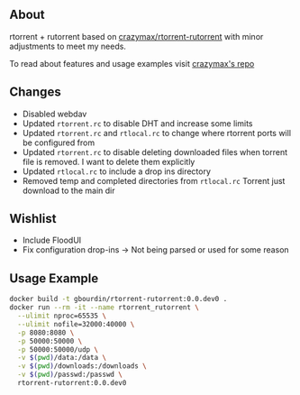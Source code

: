 ## About
rtorrent + rutorrent based on 
[crazymax/rtorrent-rutorrent](https://github.com/crazy-max/docker-rtorrent-rutorrent)
with minor adjustments to meet my needs.

To read about features and usage examples visit 
[crazymax's repo](https://github.com/crazy-max/docker-rtorrent-rutorrent)

## Changes
- Disabled webdav
- Updated `rtorrent.rc` to disable DHT and increase some limits
- Updated `rtorrent.rc` and `rtlocal.rc` to change where rtorrent ports will 
be configured from
- Updated `rtorrent.rc` to disable deleting downloaded files when torrent file is removed. I want to delete them explicitly
- Updated `rtlocal.rc` to include a drop ins directory
- Removed temp and completed directories from `rtlocal.rc` Torrent just download to the main dir

## Wishlist
- Include FloodUI
- Fix configuration drop-ins -> Not being parsed or used for some reason


## Usage Example
```bash
docker build -t gbourdin/rtorrent-rutorrent:0.0.dev0 .
docker run --rm -it --name rtorrent_rutorrent \
  --ulimit nproc=65535 \
  --ulimit nofile=32000:40000 \
  -p 8080:8080 \
  -p 50000:50000 \
  -p 50000:50000/udp \
  -v $(pwd)/data:/data \
  -v $(pwd)/downloads:/downloads \
  -v $(pwd)/passwd:/passwd \
  rtorrent-rutorrent:0.0.dev0
  ```
  